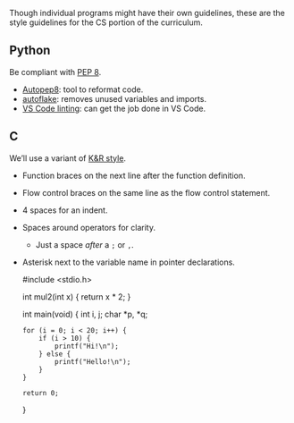 Though individual programs might have their own guidelines, these are the style guidelines for the CS portion of the curriculum.

## Python

Be compliant with [PEP 8](https://www.python.org/dev/peps/pep-0008/).

- [Autopep8](https://pypi.org/project/autopep8/): tool to reformat code.
- [autoflake](https://pypi.org/project/autoflake/): removes unused variables and imports.
- [VS Code linting](https://code.visualstudio.com/docs/python/linting): can get the job done in VS Code.

## C

We’ll use a variant of [K&R style](https://en.wikipedia.org/wiki/Indentation_style#K&R_style).

- Function braces on the next line after the function definition.
- Flow control braces on the same line as the flow control statement.
- 4 spaces for an indent.
- Spaces around operators for clarity.
  - Just a space _after_ a `;` or `,`.
- Asterisk next to the variable name in pointer declarations.

  #include <stdio.h>

  int mul2(int x) { return x \* 2; }

  int main(void) { int i, j; char *p, *q;

      for (i = 0; i < 20; i++) {
          if (i > 10) {
              printf("Hi!\n");
          } else {
              printf("Hello!\n");
          }
      }

      return 0;

  }
